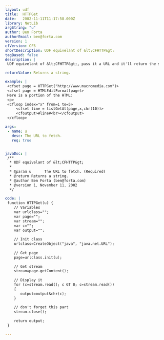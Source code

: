 ```yaml
---
layout: udf
title:  HTTPGet
date:   2002-11-11T11:17:58.000Z
library: NetLib
argString: "u"
author: Ben Forta
authorEmail: ben@forta.com
version: 1
cfVersion: CF5
shortDescription: UDF equivelant of &lt;CFHTTP&gt;
tagBased: false
description: |
 UDF equivelant of &lt;CFHTTP&gt;, pass it a URL and it'll return the stream. Does not support passing parameters or fields. Requires a complete URL with the protocol (the http://).

returnValue: Returns a string.

example: |
 <cfset page = HTTPGet("http://www.macromedia.com")>
 <cfset page = HTMLEditFormat(page)>
 Here is a portion of the HTML:
 <p>
 <cfloop index="x" from=1 to=5>
     <cfset line = listGetAt(page,x,chr(10))>
     <cfoutput>#line#<br></cfoutput>
 </cfloop>

args:
 - name: u
   desc: The URL to fetch.
   req: true


javaDoc: |
 /**
  * UDF equivelant of &lt;CFHTTP&gt;
  * 
  * @param u      The URL to fetch. (Required)
  * @return Returns a string. 
  * @author Ben Forta (ben@forta.com) 
  * @version 1, November 11, 2002 
  */

code: |
 function HTTPGet(u) {
    // Variables
    var urlclass="";
    var page="";
    var stream="";
    var c="";
    var output="";
    
    // Init class
    urlclass=CreateObject("java", "java.net.URL");
 
    // Get page
    page=urlclass.init(u);
 
    // Get stream
    stream=page.getContent();
     
    // Display it
    for (c=stream.read(); c GT 0; c=stream.read())
    {
       output=output&chr(c);
    }
 
    // don't forget this part
    stream.close();
    
    return output;
 }

---
```


